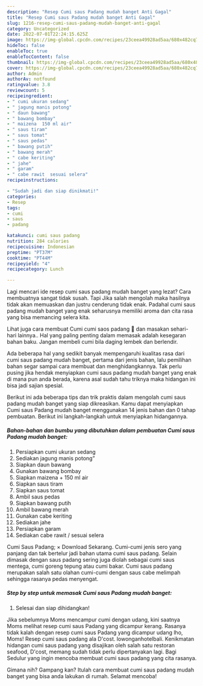 ```yaml
---
description: "Resep Cumi saus Padang mudah banget Anti Gagal"
title: "Resep Cumi saus Padang mudah banget Anti Gagal"
slug: 1216-resep-cumi-saus-padang-mudah-banget-anti-gagal
category: Uncategorized
date: 2022-07-01T22:24:15.625Z
image: https://img-global.cpcdn.com/recipes/23ceea49928ad5aa/680x482cq70/cumi-saus-padang-mudah-banget-foto-resep-utama.jpg
hideToc: false
enableToc: true
enableTocContent: false
thumbnail: https://img-global.cpcdn.com/recipes/23ceea49928ad5aa/680x482cq70/cumi-saus-padang-mudah-banget-foto-resep-utama.jpg
cover: https://img-global.cpcdn.com/recipes/23ceea49928ad5aa/680x482cq70/cumi-saus-padang-mudah-banget-foto-resep-utama.jpg
author: Admin
authorAv: notfound
ratingvalue: 3.8
reviewcount: 5
recipeingredient:
- " cumi ukuran sedang"
- " jagung manis potong"
- " daun bawang"
- " bawang bombay"
- " maizena  150 ml air"
- " saus tiram"
- " saus tomat"
- " saus pedas"
- " bawang putih"
- " bawang merah"
- " cabe keriting"
- " jahe"
- " garam"
- " cabe rawit  sesuai selera"
recipeinstructions:

- "Sudah jadi dan siap dinikmati!"
categories:
- Resep
tags:
- cumi
- saus
- padang

katakunci: cumi saus padang 
nutrition: 284 calories
recipecuisine: Indonesian
preptime: "PT37M"
cooktime: "PT44M"
recipeyield: "4"
recipecategory: Lunch

---
```



Lagi mencari ide resep cumi saus padang mudah banget yang lezat? Cara membuatnya sangat tidak susah. Tapi Jika salah mengolah maka hasilnya tidak akan memuaskan dan justru cenderung tidak enak. Padahal cumi saus padang mudah banget yang enak seharusnya memiliki aroma dan cita rasa yang bisa memancing selera kita.


Lihat juga cara membuat Cumi cumi saos padang 🦑 dan masakan sehari-hari lainnya.. Hal yang paling penting dalam memasak adalah kesegaran bahan baku. Jangan membeli cumi bila daging lembek dan berlendir.

Ada beberapa hal yang sedikit banyak mempengaruhi kualitas rasa dari cumi saus padang mudah banget, pertama dari jenis bahan, lalu pemilihan bahan segar sampai cara membuat dan menghidangkannya. Tak perlu pusing jika hendak menyiapkan cumi saus padang mudah banget yang enak di mana pun anda berada, karena asal sudah tahu triknya maka hidangan ini bisa jadi sajian spesial.


Berikut ini ada beberapa tips dan trik praktis dalam mengolah cumi saus padang mudah banget yang siap dikreasikan. Kamu dapat menyiapkan Cumi saus Padang mudah banget menggunakan 14 jenis bahan dan 0 tahap pembuatan. Berikut ini langkah-langkah untuk menyiapkan hidangannya.

<!--inarticleads1-->

##### Bahan-bahan dan bumbu yang dibutuhkan dalam pembuatan Cumi saus Padang mudah banget:

1. Persiapkan  cumi ukuran sedang
1. Sediakan  jagung manis potong”
1. Siapkan  daun bawang
1. Gunakan  bawang bombay
1. Siapkan  maizena + 150 ml air
1. Siapkan  saus tiram
1. Siapkan  saus tomat
1. Ambil  saus pedas
1. Siapkan  bawang putih
1. Ambil  bawang merah
1. Gunakan  cabe keriting
1. Sediakan  jahe
1. Persiapkan  garam
1. Sediakan  cabe rawit / sesuai selera


Cumi Saus Padang; × Download Sekarang. Cumi-cumi jenis sero yang panjang dan tak bertelur jadi bahan utama cumi saus padang. Selain dimasak dengan saus padang sering juga diolah sebagai cumi saus mentega, cumi goreng tepung atau cumi bakar. Cumi saus padang merupakan salah satu olahan cumi-cumi dengan saus cabe melimpah sehingga rasanya pedas menyengat. 

<!--inarticleads2-->

##### Step by step untuk memasak Cumi saus Padang mudah banget:


1. Selesai dan siap dihidangkan!

Jika sebelumnya Moms mencampur cumi dengan udang, kini saatnya Moms melihat resep cumi saus Padang yang dicampur kerang. Rasanya tidak kalah dengan resep cumi saus Padang yang dicampur udang lho, Moms! Resep cumi saus padang ala D&#39;cost. lowonganhotelbali. Kenikmatan hidangan cumi saus padang yang disajikan oleh salah satu restoran seafood, D&#39;cost, memang sudah tidak perlu dipertanyakan lagi. Bagi Sedulur yang ingin mencoba membuat cumi saus padang yang cita rasanya. 

Gimana nih? Gampang kan? Itulah cara membuat cumi saus padang mudah banget yang bisa anda lakukan di rumah. Selamat mencoba!
